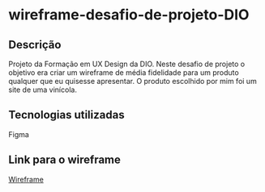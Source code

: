 # wireframe-desafio-de-projeto-DIO

## Descrição

Projeto da Formação em UX Design da DIO. Neste desafio de projeto o objetivo era criar um wireframe de média fidelidade para um produto qualquer que eu quisesse apresentar. O produto escolhido por mim foi um site de uma vinícola.

## Tecnologias utilizadas

Figma

## Link para o wireframe

[Wireframe](https://github.com/andarold/wireframe-desafio-de-projeto-DIO/blob/main/Wireframe%20site%20de%20vin%C3%ADcola%20-%20Aline%20Niendicker%20Darold.png)
